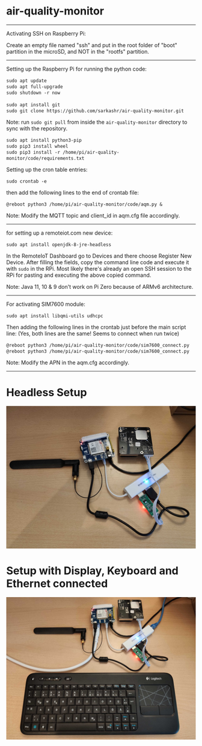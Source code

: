 # air-quality-monitor

--------------------------------------------------------------------------------

Activating SSH on Raspberry Pi:

Create an empty file named "ssh" and put in the root folder of "boot" partition in the microSD, and NOT in the "rootfs" partition.

--------------------------------------------------------------------------------

Setting up the Raspberry Pi for running the python code:
```
sudo apt update
sudo apt full-upgrade
sudo shutdown -r now

sudo apt install git
sudo git clone https://github.com/sarkashr/air-quality-monitor.git
```
Note: run `sudo git pull` from inside the `air-quality-monitor` directory to sync with the repository.

```
sudo apt install python3-pip
sudo pip3 install wheel
sudo pip3 install -r /home/pi/air-quality-monitor/code/requirements.txt
```

Setting up the cron table entries:
```
sudo crontab -e
```
then add the following lines to the end of crontab file:
```
@reboot python3 /home/pi/air-quality-monitor/code/aqm.py &
```
Note: Modify the MQTT topic and client_id in aqm.cfg file accordingly.

--------------------------------------------------------------------------------

for setting up a remoteiot.com new device:
```
sudo apt install openjdk-8-jre-headless
```

In the RemoteIoT Dashboard go to Devices and there choose Register New Device.
After filling the fields, copy the command line code and execute it with `sudo` in the RPi.
Most likely there's already an open SSH session to the RPi for pasting and executing the above copied command.

Note: Java 11, 10 & 9 don't work on Pi Zero because of ARMv6 architecture.

--------------------------------------------------------------------------------

For activating SIM7600 module:
```
sudo apt install libqmi-utils udhcpc
```
Then adding the following lines in the crontab just before the main script line:
(Yes, both lines are the same! Seems to connect when run twice)
```
@reboot python3 /home/pi/air-quality-monitor/code/sim7600_connect.py
@reboot python3 /home/pi/air-quality-monitor/code/sim7600_connect.py
```
Note: Modify the APN in the aqm.cfg accordingly.

--------------------------------------------------------------------------------

# Headless Setup
![Headless Setup](images/setup_headless.jpg)

# Setup with Display, Keyboard and Ethernet connected
![Setup with Display, Keyboard and Ethernet connected](images/setup_with_ui.jpg)
